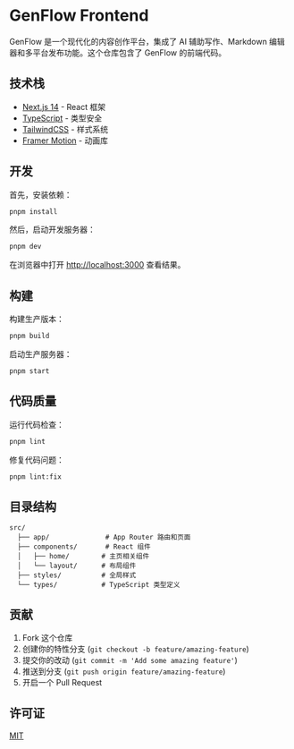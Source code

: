 # GenFlow Frontend

GenFlow 是一个现代化的内容创作平台，集成了 AI 辅助写作、Markdown 编辑器和多平台发布功能。这个仓库包含了 GenFlow 的前端代码。

## 技术栈

- [Next.js 14](https://nextjs.org/) - React 框架
- [TypeScript](https://www.typescriptlang.org/) - 类型安全
- [TailwindCSS](https://tailwindcss.com/) - 样式系统
- [Framer Motion](https://www.framer.com/motion/) - 动画库

## 开发

首先，安装依赖：

```bash
pnpm install
```

然后，启动开发服务器：

```bash
pnpm dev
```

在浏览器中打开 [http://localhost:3000](http://localhost:3000) 查看结果。

## 构建

构建生产版本：

```bash
pnpm build
```

启动生产服务器：

```bash
pnpm start
```

## 代码质量

运行代码检查：

```bash
pnpm lint
```

修复代码问题：

```bash
pnpm lint:fix
```

## 目录结构

```
src/
  ├── app/              # App Router 路由和页面
  ├── components/       # React 组件
  │   ├── home/        # 主页相关组件
  │   └── layout/      # 布局组件
  ├── styles/          # 全局样式
  └── types/           # TypeScript 类型定义
```

## 贡献

1. Fork 这个仓库
2. 创建你的特性分支 (`git checkout -b feature/amazing-feature`)
3. 提交你的改动 (`git commit -m 'Add some amazing feature'`)
4. 推送到分支 (`git push origin feature/amazing-feature`)
5. 开启一个 Pull Request

## 许可证

[MIT](LICENSE)
